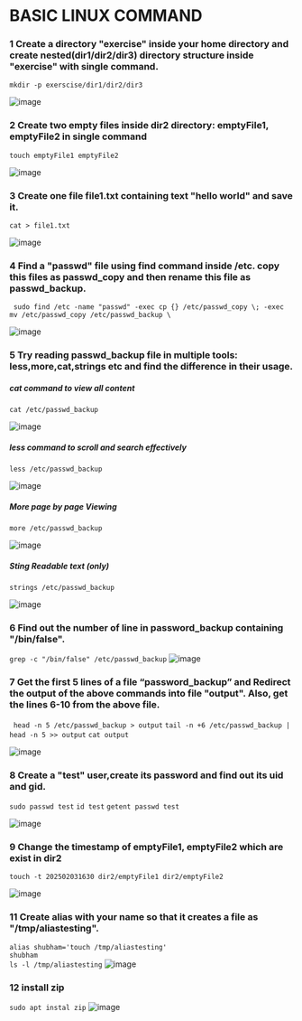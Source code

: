 # BASIC LINUX COMMAND

### 1 Create a directory "exercise" inside your home directory and create nested(dir1/dir2/dir3) directory structure inside "exercise" with single command.


``` mkdir -p exerscise/dir1/dir2/dir3 ```

![image](https://github.com/user-attachments/assets/d1aa7fa6-cb61-4720-953a-c44c11024366)


### 2 Create two empty files inside dir2 directory: emptyFile1, emptyFile2 in single command 
```touch emptyFile1 emptyFile2```

![image](https://github.com/user-attachments/assets/65589945-dc6e-472f-bbee-832c0b6193a7)

### 3 Create one file file1.txt containing text "hello world" and save it.
``` cat > file1.txt ```

![image](https://github.com/user-attachments/assets/fd6ab27c-b9ad-48fe-861b-f329c41bbdec)

### 4 Find a "passwd" file using find command inside /etc. copy this files as passwd_copy and then rename this file as passwd_backup.

``` sudo find /etc -name "passwd" -exec cp {} /etc/passwd_copy \; -exec mv /etc/passwd_copy /etc/passwd_backup \```

![image](https://github.com/user-attachments/assets/3321f952-1fb2-4359-995f-b2d9e0e3d2a0)

### 5 Try reading passwd_backup file in multiple tools: less,more,cat,strings etc and find the difference in their usage.
##### cat command to view all content
```cat /etc/passwd_backup ```

![image](https://github.com/user-attachments/assets/7462ac8d-f510-4852-b55e-b502ea81b9da)

##### less command to scroll and search effectively

``` less /etc/passwd_backup ```

![image](https://github.com/user-attachments/assets/d9c6917e-0143-4537-a976-9220e308b1e7)


#####  More page by page Viewing

``` more /etc/passwd_backup ```

![image](https://github.com/user-attachments/assets/c577fc0b-fae9-4a5c-a962-30487449b505)

##### Sting Readable text (only)

``` strings /etc/passwd_backup ```

![image](https://github.com/user-attachments/assets/658b12ee-01fb-4d3c-af66-4636299a3873)


### 6 Find out the number of line in password_backup containing "/bin/false".

``` grep -c "/bin/false" /etc/passwd_backup ```
![image](https://github.com/user-attachments/assets/e1ccdd38-ffc5-4823-acfa-358be013e909)

### 7 Get the first 5 lines of a file “password_backup” and  Redirect the output of the above commands into file "output". Also, get the lines 6-10 from the above file.

``` head -n 5 /etc/passwd_backup > output``` 
``` tail -n +6 /etc/passwd_backup | head -n 5 >> output ```
``` cat output ```

![image](https://github.com/user-attachments/assets/815196d1-fe2a-4d04-8f86-d8dd698c7357)


### 8 Create a "test" user,create its password and find out its uid and gid.

``` sudo passwd test ```
``` id test ```
``` getent passwd test ```

![image](https://github.com/user-attachments/assets/9023cfe4-4cb0-4ff6-a220-0ea143d1efdf)


### 9 Change the timestamp of  emptyFile1, emptyFile2 which are exist in dir2

```touch -t 202502031630 dir2/emptyFile1 dir2/emptyFile2```

![image](https://github.com/user-attachments/assets/fe8d99c7-8a9c-4acc-ae58-3f46cdd42ea0)

### 11  Create alias with your name so that it creates a file as "/tmp/aliastesting".

``` alias shubham='touch /tmp/aliastesting' ``` <br>
``` shubham ``` <br>
``` ls -l /tmp/aliastesting ```
![image](https://github.com/user-attachments/assets/bb922d3f-141e-4fed-9516-85134b25a58b)

### 12 install zip
`sudo apt instal zip`
![image](https://github.com/user-attachments/assets/a7370cd8-8576-4bdc-9d3e-e629e19266d8)


